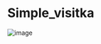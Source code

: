 # Simple_visitka
![image](https://user-images.githubusercontent.com/113912131/216338574-bfd9b46f-ad10-4776-b98c-88c82f26a553.png)

